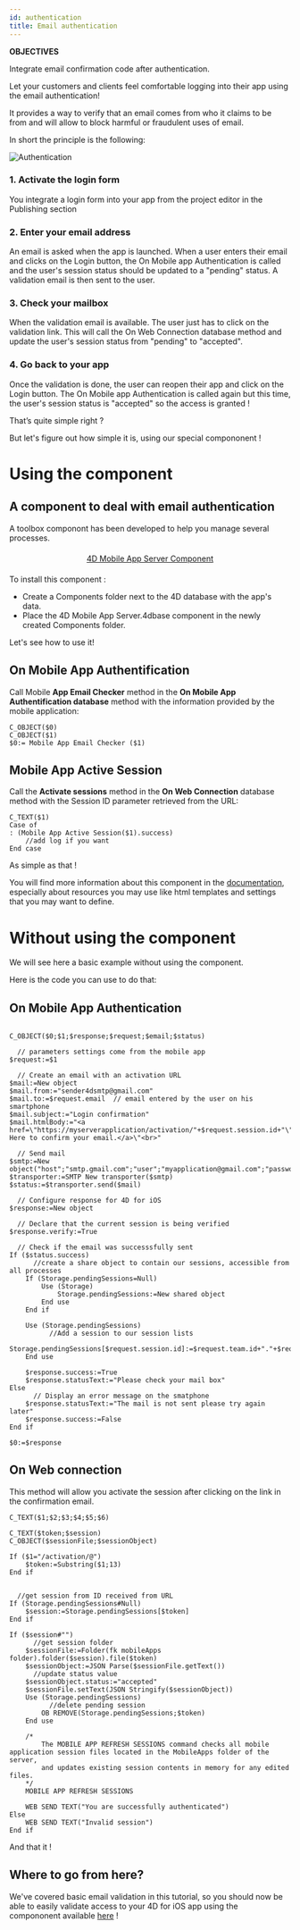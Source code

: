```yaml
---
id: authentication
title: Email authentication
---
```


<div markdown="1" class = "tips">

**OBJECTIVES**

Integrate email confirmation code after authentication.

</div>

Let your customers and clients feel comfortable logging into their app using the email authentication!

It provides a way to verify that an email comes from who it claims to be from and will allow to block harmful or fraudulent uses of email.

In short the principle is the following:

![Authentication](assets/en/authentication/principle.png)

### 1. Activate the login form 

You integrate a login form into your app from the project editor in the Publishing section

### 2. Enter your email address

An email is asked when the app is launched. When a user enters their email and clicks on the Login button, the On Mobile app Authentication is called and the user's session status should be updated to a "pending" status. A validation email is then sent to the user.

### 3. Check your mailbox

When the validation email is available. The user just has to click on the validation link. This will call the On Web Connection database method and update the user's session status from "pending" to "accepted".

### 4. Go back to your app

Once the validation is done, the user can reopen their app and click on the Login button. The On Mobile app Authentication is called again but this time, the user's session status is "accepted" so the access is granted !

That’s quite simple right ?

But let's figure out how simple it is, using our special compononent !


# Using the component

## A component to deal with email authentication

A toolbox componont has been developed to help you manage several processes.

<div markdown="1" style="text-align: center; margin-top: 20px; margin-bottom: 20px">
<a class="button"
href="">4D Mobile App Server Component</a>
</div>

To install this component :

* Create a Components folder next to the 4D database with the app's data.
* Place the 4D Mobile App Server.4dbase component in the newly created Components folder.

Let's see how to use it!

## On Mobile App Authentification

Call Mobile **App Email Checker** method in the **On Mobile App Authentification database**  method with the information provided by the mobile application:

```4d
C_OBJECT($0)
C_OBJECT($1)
$0:= Mobile App Email Checker ($1)

```

## Mobile App Active Session

Call the **Activate sessions** method in the **On Web Connection** database method with the Session ID parameter retrieved from the URL:

```
C_TEXT($1)
Case of 
: (Mobile App Active Session($1).success)
    //add log if you want
End case 

```

As simple as that !

You will find more information about this component in the [documentation](), especially about resources you may use like html templates and settings that you may want to define.


# Without using the component

We will see here a basic example without using the component.

Here is the code you can use to do that:

## On Mobile App Authentication


```4d

C_OBJECT($0;$1;$response;$request;$email;$status)

  // parameters settings come from the mobile app
$request:=$1

  // Create an email with an activation URL
$mail:=New object
$mail.from:="sender4dsmtp@gmail.com"
$mail.to:=$request.email  // email entered by the user on his smartphone
$mail.subject:="Login confirmation"
$mail.htmlBody:="<a href=\"https://myserverapplication/activation/"+$request.session.id+"\">Click Here to confirm your email.</a>\"<br>"

  // Send mail
$smtp:=New object("host";"smtp.gmail.com";"user";"myapplication@gmail.com";"password";"xxx")
$transporter:=SMTP New transporter($smtp)
$status:=$transporter.send($mail)

  // Configure response for 4D for iOS
$response:=New object

  // Declare that the current session is being verified
$response.verify:=True

  // Check if the email was successsfully sent
If ($status.success)
	  //create a share object to contain our sessions, accessible from all processes
	If (Storage.pendingSessions=Null)
		Use (Storage)
			Storage.pendingSessions:=New shared object
		End use 
	End if 
	
	Use (Storage.pendingSessions)
		  //Add a session to our session lists
		Storage.pendingSessions[$request.session.id]:=$request.team.id+"."+$request.application.id
	End use 
	
	$response.success:=True
	$response.statusText:="Please check your mail box"
Else 
	  // Display an error message on the smatphone
	$response.statusText:="The mail is not sent please try again later"
	$response.success:=False
End if 

$0:=$response

```

## On Web connection

This method will allow you activate the session after clicking on the link in the confirmation email.

```4d
C_TEXT($1;$2;$3;$4;$5;$6)

C_TEXT($token;$session)
C_OBJECT($sessionFile;$sessionObject)

If ($1="/activation/@")
	$token:=Substring($1;13)
End if 


  //get session from ID received from URL
If (Storage.pendingSessions#Null)
	$session:=Storage.pendingSessions[$token]
End if 

If ($session#"")
	  //get session folder
	$sessionFile:=Folder(fk mobileApps folder).folder($session).file($token)
	$sessionObject:=JSON Parse($sessionFile.getText())
	  //update status value
	$sessionObject.status:="accepted"
	$sessionFile.setText(JSON Stringify($sessionObject))
	Use (Storage.pendingSessions)
		  //delete pending session
		OB REMOVE(Storage.pendingSessions;$token)
	End use 
	
	/*
		The MOBILE APP REFRESH SESSIONS command checks all mobile application session files located in the MobileApps folder of the server, 
		and updates existing session contents in memory for any edited files.
	*/
	MOBILE APP REFRESH SESSIONS
	
	WEB SEND TEXT("You are successfully authenticated")
Else 
	WEB SEND TEXT("Invalid session")
End if 
```

And that it !

## Where to go from here?

We've covered basic email validation in this tutorial, so you should now be able to easily validate access to your 4D for iOS app using the compononent available [here]() !
